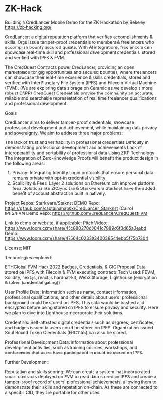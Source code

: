 # ZK-Hack
Building a CredLancer Mobile Demo for the ZK Hackathon by Bekeley https://zk-hacking.org/

CredLancer: a digital reputation platform that verifies accomplishments & skills. Orgs issue tamper-proof credentials to members & freelancers who accomplish bounty secured quests. With AI integrations, freelancers can showcase real-time skill and professional development credentials, stored and verified with IPFS & FVM.

The CredQuest Contracts power CredLancer, providing an open marketplace for gig opportunities and secured bounties, where freelancers can showcase their real-time experience & skills credentials, stored and verified with InterPlanetary File System (IPFS) and Filecoin Virtual Machine (FVM). (We are exploring data storage on Ceramic as we develop a more robust DAPP) CredQuest Credentials provide the community an accurate, reliable and searchable representation of real time freelancer qualifications and professional development.

Goals

CredLancer aims to deliver tamper-proof credentials, showcase professional development and achievement, while maintaining data privacy and sovereignty. We aim to address three major problems:

The lack of trust and verifiability in professional credentials
Difficulty in demonstrating professional development and achievements
Lack of interoperability and portability of professional data
Using ZKP Technology The integration of Zero-Knowledge Proofs will benefit the product design in the following areas:

1. Privacy: Integrating Identity Login protocols that ensure personal data remains private with opt-in credential visibility
2. Scalibility & Fees: Layer 2 solutions on Ethereum can improve platform fees. Solutions like ZKSync Era & Starkware´s Starknet have the added benefit of account abstraction built in natively.

Project Repos:
Starkware/Staknet DEMO Repo: https://github.com/captainahab0x/CredLancer_Starknet (Cairo)  
IPFS/FVM Demo Repo: https://github.com/CredLancer/CredQuestFVM

Link to demo or website, if applicable: 
Pitch Video: https://www.loom.com/share/45c880278d0041c7889c6f3d65a3eabd 
Demo: https://www.loom.com/share/47564c02330340038544ebb5f75b73b4

License: MIT

Technologies explored:

ETHGlobal FVM Hack 2022 Badges, Credentials, & GIG Proposal Data stored on IPFS with Filecoin & FVM executing contracts Tech Used: FEVM, Solidity, next.js, react.js hardhat-kit, Web3.Storage, Lighthouse (encryption & token (credential gating))

User Profile Data: Information such as name, contact information, professional qualifications, and other details about users' professional background could be stored on IPFS. This data would be hashed and encrypted before being stored on IPFS to ensure privacy and security. Here we plan to dive into Lighthouse incorporate their solutions.

Credentials: Self-attested digital credentials such as degrees, certificates, and badges issued to users could be stored on IPFS. Organization issued Soul Bound Token Credentials (ERC1155) can also be stored.

Professional Development Data: Information about professional development activities, such as training courses, workshops, and conferences that users have participated in could be stored on IPFS.

Further Development:

Reputation and skills scoring: We can create a system that incorporated smart contracts deployed on FVM to read data stored on IPFS and create a tamper-proof record of users’ professional achievements, allowing them to demonstrate their skills and reputation on-chain. As these are connected to a specific CID, they are portable for other uses.
